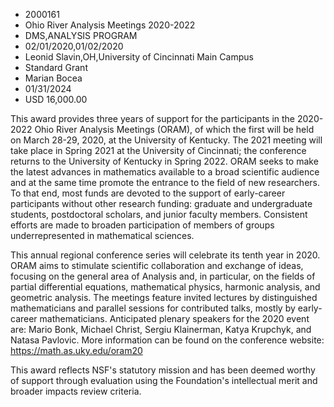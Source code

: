 
* 2000161
* Ohio River Analysis Meetings 2020-2022
* DMS,ANALYSIS PROGRAM
* 02/01/2020,01/02/2020
* Leonid Slavin,OH,University of Cincinnati Main Campus
* Standard Grant
* Marian Bocea
* 01/31/2024
* USD 16,000.00

This award provides three years of support for the participants in the 2020-2022
Ohio River Analysis Meetings (ORAM), of which the first will be held on March
28-29, 2020, at the University of Kentucky. The 2021 meeting will take place in
Spring 2021 at the University of Cincinnati; the conference returns to the
University of Kentucky in Spring 2022. ORAM seeks to make the latest advances in
mathematics available to a broad scientific audience and at the same time
promote the entrance to the field of new researchers. To that end, most funds
are devoted to the support of early-career participants without other research
funding: graduate and undergraduate students, postdoctoral scholars, and junior
faculty members. Consistent efforts are made to broaden participation of members
of groups underrepresented in mathematical sciences.

This annual regional conference series will celebrate its tenth year in 2020.
ORAM aims to stimulate scientific collaboration and exchange of ideas, focusing
on the general area of Analysis and, in particular, on the fields of partial
differential equations, mathematical physics, harmonic analysis, and geometric
analysis. The meetings feature invited lectures by distinguished mathematicians
and parallel sessions for contributed talks, mostly by early-career
mathematicians. Anticipated plenary speakers for the 2020 event are: Mario Bonk,
Michael Christ, Sergiu Klainerman, Katya Krupchyk, and Natasa Pavlovic. More
information can be found on the conference website:
https://math.as.uky.edu/oram20

This award reflects NSF's statutory mission and has been deemed worthy of
support through evaluation using the Foundation's intellectual merit and broader
impacts review criteria.
